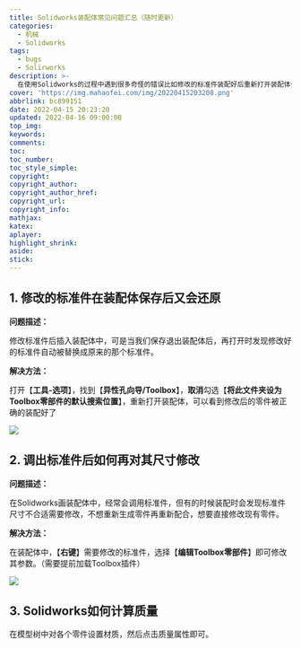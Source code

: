 ```yaml
---
title: Solidworks装配体常见问题汇总（随时更新）
categories:
  - 机械
  - Solidworks
tags:
  - bugs
  - Solirworks
description: >-
  在使用Solidworks的过程中遇到很多奇怪的错误比如修改的标准件装配好后重新打开装配体会还原默认形状等，在这里记录遇到的各种问题以及对应的解决方法，供各位参考。
cover: 'https://img.mahaofei.com/img/20220415203208.png'
abbrlink: bc899151
date: 2022-04-15 20:23:20
updated: 2022-04-16 09:00:00
top_img:
keywords:
comments:
toc:
toc_number:
toc_style_simple:
copyright:
copyright_author:
copyright_author_href:
copyright_url:
copyright_info:
mathjax:
katex:
aplayer:
highlight_shrink:
aside:
stick:
---
```



## 1. 修改的标准件在装配体保存后又会还原

**问题描述：**

修改标准件后插入装配体中，可是当我们保存退出装配体后，再打开时发现修改好的标准件自动被替换成原来的那个标准件。

**解决方法：**

打开【**工具-选项**】，找到【**异性孔向导/Toolbox**】，**取消**勾选【**将此文件夹设为Toolbox零部件的默认搜索位置**】，重新打开装配体，可以看到修改后的零件被正确的装配好了

![](https://img.mahaofei.com/img/20220415203208.png)

## 2. 调出标准件后如何再对其尺寸修改

**问题描述：**

在Solidworks画装配体中，经常会调用标准件，但有的时候装配时会发现标准件尺寸不合适需要修改，不想重新生成零件再重新配合，想要直接修改现有零件。

**解决方法：**

在装配体中，【**右键**】需要修改的标准件，选择【**编辑Toolbox零部件**】即可修改其参数。（需要提前加载Toolbox插件）

![](https://img.mahaofei.com/img/20220415203738.png)

## 3. Solidworks如何计算质量

在模型树中对各个零件设置材质，然后点击质量属性即可。